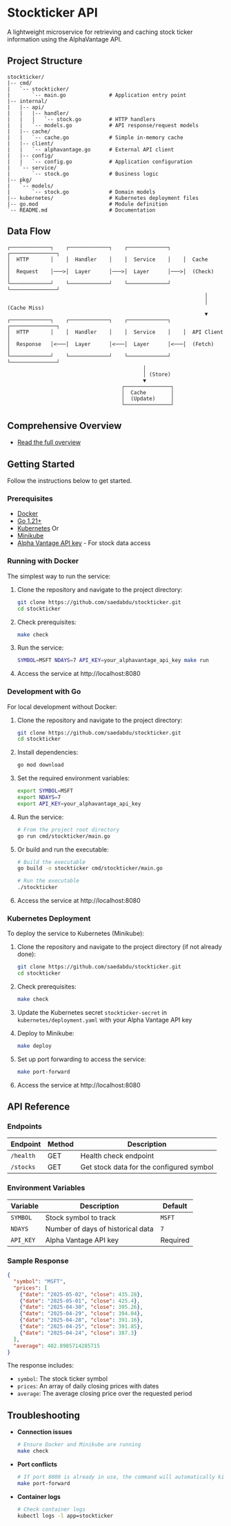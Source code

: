 # Stockticker API

A lightweight microservice for retrieving and caching stock ticker information using the AlphaVantage API.

## Project Structure

```
stockticker/
|-- cmd/
|   `-- stockticker/
|       `-- main.go              # Application entry point
|-- internal/
|   |-- api/
|   |   |-- handler/
|   |   |   `-- stock.go         # HTTP handlers
|   |   `-- models.go            # API response/request models
|   |-- cache/
|   |   `-- cache.go             # Simple in-memory cache
|   |-- client/
|   |   `-- alphavantage.go      # External API client
|   |-- config/
|   |   `-- config.go            # Application configuration
|   `-- service/
|       `-- stock.go             # Business logic
|-- pkg/
|   `-- models/
|       `-- stock.go             # Domain models
|-- kubernetes/                  # Kubernetes deployment files
|-- go.mod                       # Module definition
`-- README.md                    # Documentation
```

## Data Flow

```
┌─────────────┐    ┌─────────────┐    ┌─────────────┐    ┌───────────────┐
│  HTTP       │    │  Handler    │    │  Service    │    │  Cache        │
│  Request    │───>│  Layer      │───>│  Layer      │───>│  (Check)      │
└─────────────┘    └─────────────┘    └─────────────┘    └───────────────┘
                                                                │
                                                                │ (Cache Miss)
                                                                ▼
┌─────────────┐    ┌─────────────┐    ┌─────────────┐    ┌───────────────┐
│  HTTP       │    │  Handler    │    │  Service    │    │  API Client   │
│  Response   │<───│  Layer      │<───│  Layer      │<───│  (Fetch)      │
└─────────────┘    └─────────────┘    └─────────────┘    └───────────────┘
                                            │
                                            │ (Store)
                                            ▼
                                     ┌───────────────┐
                                     │  Cache        │
                                     │  (Update)     │
                                     └───────────────┘
```

## Comprehensive Overview
- [Read the full overview](docs/overview.md)

## Getting Started

Follow the instructions below to get started.

### Prerequisites

- [Docker](https://docs.docker.com/get-docker/)
- [Go 1.21+](https://golang.org/dl/)
- [Kubernetes](https://kubernetes.io/docs/tasks/tools/) Or
- [Minikube](https://minikube.sigs.k8s.io/docs/start/)
- [Alpha Vantage API key](https://www.alphavantage.co/support/#api-key) - For stock data access

### Running with Docker

The simplest way to run the service:

1. Clone the repository and navigate to the project directory:
   ```bash
   git clone https://github.com/saedabdu/stockticker.git
   cd stockticker
   ```

2. Check prerequisites:
   ```bash
   make check
   ```

3. Run the service:
   ```bash
   SYMBOL=MSFT NDAYS=7 API_KEY=your_alphavantage_api_key make run
   ```

4. Access the service at http://localhost:8080

### Development with Go

For local development without Docker:

1. Clone the repository and navigate to the project directory:
   ```bash
   git clone https://github.com/saedabdu/stockticker.git
   cd stockticker
   ```

2. Install dependencies:
   ```bash
   go mod download
   ```

3. Set the required environment variables:
   ```bash
   export SYMBOL=MSFT
   export NDAYS=7
   export API_KEY=your_alphavantage_api_key
   ```

4. Run the service:
   ```bash
   # From the project root directory
   go run cmd/stockticker/main.go
   ```

5. Or build and run the executable:
   ```bash
   # Build the executable
   go build -o stockticker cmd/stockticker/main.go

   # Run the executable
   ./stockticker
   ```

6. Access the service at http://localhost:8080

### Kubernetes Deployment

To deploy the service to Kubernetes (Minikube):

1. Clone the repository and navigate to the project directory (if not already done):
   ```bash
   git clone https://github.com/saedabdu/stockticker.git
   cd stockticker
   ```

2. Check prerequisites:
   ```bash
   make check
   ```

3. Update the Kubernetes secret `stockticker-secret` in `kubernetes/deployment.yaml` with your Alpha Vantage API key

4. Deploy to Minikube:
   ```bash
   make deploy
   ```

5. Set up port forwarding to access the service:
   ```bash
   make port-forward
   ```

6. Access the service at http://localhost:8080

## API Reference

### Endpoints

| Endpoint | Method | Description |
|----------|--------|-------------|
| `/health` | GET | Health check endpoint |
| `/stocks` | GET | Get stock data for the configured symbol |

### Environment Variables

| Variable | Description | Default |
|----------|-------------|---------|
| `SYMBOL` | Stock symbol to track | `MSFT` |
| `NDAYS` | Number of days of historical data | `7` |
| `API_KEY` | Alpha Vantage API key | Required |

### Sample Response

```json
{
  "symbol": "MSFT",
  "prices": [
    {"date": "2025-05-02", "close": 435.28},
    {"date": "2025-05-01", "close": 425.4},
    {"date": "2025-04-30", "close": 395.26},
    {"date": "2025-04-29", "close": 394.04},
    {"date": "2025-04-28", "close": 391.16},
    {"date": "2025-04-25", "close": 391.85},
    {"date": "2025-04-24", "close": 387.3}
  ],
  "average": 402.8985714285715
}
```

The response includes:
- `symbol`: The stock ticker symbol
- `prices`: An array of daily closing prices with dates
- `average`: The average closing price over the requested period

## Troubleshooting

- **Connection issues**
  ```bash
  # Ensure Docker and Minikube are running
  make check
  ```

- **Port conflicts**
  ```bash
  # If port 8080 is already in use, the command will automatically kill existing processes using that port.
  make port-forward
  ```
- **Container logs**
  ```bash
  # Check container logs
  kubectl logs -l app=stockticker
  ```